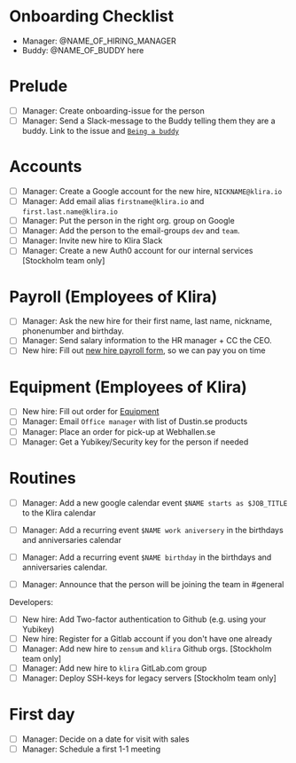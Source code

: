 # Onboarding Checklist

- Manager: @NAME_OF_HIRING_MANAGER
- Buddy: @NAME_OF_BUDDY here

# Prelude
- [ ] Manager: Create onboarding-issue for the person
- [ ] Manager: Send a Slack-message to the Buddy telling them they are a buddy. Link to the issue and [`Being a buddy`](being-a-buddy.md)

# Accounts
- [ ] Manager: Create a Google account for the new hire, `NICKNAME@klira.io`
- [ ] Manager: Add email alias `firstname@klira.io` and `first.last.name@klira.io`
- [ ] Manager: Put the person in the right org. group on Google
- [ ] Manager: Add the person to the email-groups `dev` and `team`.
- [ ] Manager: Invite new hire to Klira Slack
- [ ] Manager: Create a new Auth0 account for our internal services [Stockholm team only]

# Payroll (Employees of Klira)
- [ ] Manager: Ask the new hire for their first name, last name, nickname, phonenumber and birthday.
- [ ] Manager: Send salary information to the HR manager + CC the CEO.
- [ ] New hire: Fill out [new hire payroll form](https://goo.gl/forms/XpYAcPamsuBHhBr72), so we can pay you on time

# Equipment (Employees of Klira)
- [ ] New hire: Fill out order for [Equipment](equipment.md)
- [ ] Manager: Email `Office manager` with list of Dustin.se products
- [ ] Manager: Place an order for pick-up at Webhallen.se
- [ ] Manager: Get a Yubikey/Security key for the person if needed

# Routines
- [ ] Manager: Add a new google calendar event `$NAME starts as $JOB_TITLE` to
  the Klira calendar
- [ ] Manager: Add a recurring event `$NAME work aniversery` in the birthdays
  and anniversaries calendar
- [ ] Manager: Add a recurring event `$NAME birthday` in the birthdays and
  anniversaries calendar.
- [ ] Manager: Announce that the person will be joining the team in #general


Developers:

- [ ] New hire: Add Two-factor authentication to Github (e.g. using your Yubikey)
- [ ] New hire: Register for a Gitlab account if you don't have one already
- [ ] Manager: Add new hire to `zensum` and `klira` Github orgs. [Stockholm team only]
- [ ] Manager: Add new hire to `klira` GitLab.com group
- [ ] Manager: Deploy SSH-keys for legacy servers [Stockholm team only]

# First day
- [ ] Manager: Decide on a date for visit with sales
- [ ] Manager: Schedule a first 1-1 meeting
